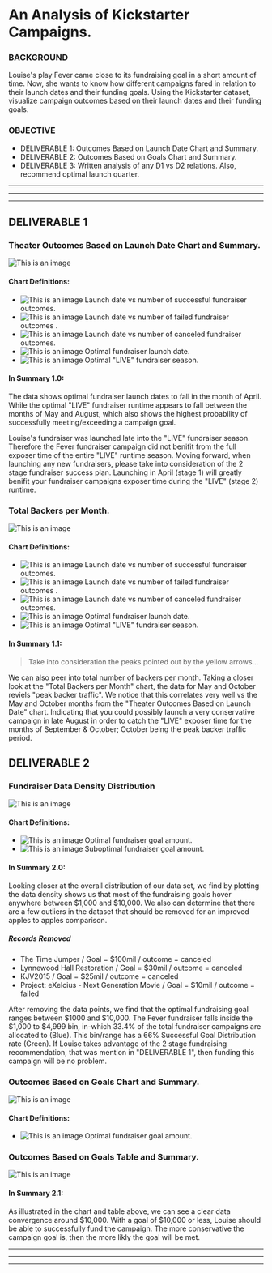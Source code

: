 # An Analysis of Kickstarter Campaigns.

### BACKGROUND

Louise's play Fever came close to its fundraising goal in a short amount of time. Now, she wants to know how different campaigns fared in relation to their launch dates and their funding goals. Using the Kickstarter dataset, visualize campaign outcomes based on their launch dates and their funding goals.



### OBJECTIVE

- DELIVERABLE 1: Outcomes Based on Launch Date Chart and Summary.
- DELIVERABLE 2: Outcomes Based on Goals Chart and Summary.
- DELIVERABLE 3: Written analysis of any D1 vs D2 relations. Also, recommend optimal launch quarter.

---
---
---
## DELIVERABLE 1

### Theater Outcomes Based on Launch Date Chart and Summary.
![This is an image](https://github.com/jcaraway-na/kickstarter-analysis/blob/main/resources/theater_outcome_chart_res/Theater_Outcomes_vs_Launch6.png)

#### Chart Definitions:

- ![This is an image](https://github.com/jcaraway-na/kickstarter-analysis/blob/main/resources/theater_outcome_chart_res/mrkr_successful.png) Launch date vs number of successful fundraiser outcomes.
- ![This is an image](https://github.com/jcaraway-na/kickstarter-analysis/blob/main/resources/theater_outcome_chart_res/mrkr_failed.png) Launch date vs number of failed fundraiser outcomes .
- ![This is an image](https://github.com/jcaraway-na/kickstarter-analysis/blob/main/resources/theater_outcome_chart_res/mrkr_canceled.png) Launch date vs number of canceled fundraiser outcomes.
- ![This is an image](https://github.com/jcaraway-na/kickstarter-analysis/blob/main/resources/theater_outcome_chart_res/optimal_launch.png)    Optimal fundraiser launch date.
- ![This is an image](https://github.com/jcaraway-na/kickstarter-analysis/blob/main/resources/theater_outcome_chart_res/optimal_fundraiser_season.png)    Optimal "LIVE" fundraiser season.

#### In Summary 1.0:

The data shows optimal fundraiser launch dates to fall in the month of April. While the optimal "LIVE" fundraiser runtime appears to fall between the months of May and August, which also shows the highest probability of successfully meeting/exceeding a campaign goal.

Louise's fundraiser was launched late into the "LIVE" fundraiser season. Therefore the Fever fundraiser campaign did not benifit from the full exposer time of the entire "LIVE" runtime season. Moving forward, when launching any new fundraisers, please take into consideration of the 2 stage fundraiser success plan. Launching in April (stage 1) will greatly benifit your fundraiser campaigns exposer time during the "LIVE" (stage 2) runtime.

### Total Backers per Month.
![This is an image](https://github.com/jcaraway-na/kickstarter-analysis/blob/main/resources/sum_backers_per_month_res/outcomes_vs_backers1.png)

#### Chart Definitions:

- ![This is an image](https://github.com/jcaraway-na/kickstarter-analysis/blob/main/resources/theater_outcome_chart_res/mrkr_successful.png) Launch date vs number of successful fundraiser outcomes.
- ![This is an image](https://github.com/jcaraway-na/kickstarter-analysis/blob/main/resources/theater_outcome_chart_res/mrkr_failed.png) Launch date vs number of failed fundraiser outcomes .
- ![This is an image](https://github.com/jcaraway-na/kickstarter-analysis/blob/main/resources/theater_outcome_chart_res/mrkr_canceled.png) Launch date vs number of canceled fundraiser outcomes.
- ![This is an image](https://github.com/jcaraway-na/kickstarter-analysis/blob/main/resources/theater_outcome_chart_res/optimal_launch.png)    Optimal fundraiser launch date.
- ![This is an image](https://github.com/jcaraway-na/kickstarter-analysis/blob/main/resources/theater_outcome_chart_res/optimal_fundraiser_season.png)    Optimal "LIVE" fundraiser season.

#### In Summary 1.1:

> Take into consideration the peaks pointed out by the yellow arrows...

We can also peer into total number of backers per month. Taking a closer look at the "Total Backers per Month" chart, the data for May and October reviels "peak backer traffic". We notice that this correlates very well vs the May and October months from the "Theater Outcomes Based on Launch Date" chart. Indicating that you could possibly launch a very conservative campaign in late August in order to catch the "LIVE" exposer time for the months of September & October; October being the peak backer traffic period.

## DELIVERABLE 2

### Fundraiser Data Density Distribution
![This is an image](https://github.com/jcaraway-na/kickstarter-analysis/blob/main/resources/nd_goal_density_res/ND_Goal_Density.png)

#### Chart Definitions:

- ![This is an image](https://github.com/jcaraway-na/kickstarter-analysis/blob/main/resources/theater_outcome_chart_res/optimal_fundraiser_season.png)    Optimal fundraiser goal amount.
- ![This is an image](https://github.com/jcaraway-na/kickstarter-analysis/blob/main/resources/nd_goal_density_res/suboptimal1.png)    Suboptimal fundraiser goal amount.

#### In Summary 2.0:

Looking closer at the overall distribution of our data set, we find by plotting the data density shows us that most of the fundraising goals hover anywhere between $1,000 and $10,000. We also can determine that there are a few outliers in the dataset that should be removed for an improved apples to apples comparison.

##### Records Removed
- The Time Jumper / Goal = $100mil / outcome = canceled
- Lynnewood Hall Restoration / Goal = $30mil / outcome = canceled
- KJV2015 / Goal = $25mil / outcome = canceled
- Project: eXelcius - Next Generation Movie / Goal = $10mil / outcome = failed

After removing the data points, we find that the optimal fundraising goal ranges between $1000 and $10,000. The Fever fundraiser falls inside the $1,000 to $4,999 bin, in-which 33.4% of the total fundraiser campaigns are allocated to (Blue). This bin/range has a 66% Successful Goal Distribution rate (Green). If Louise takes advantage of the 2 stage fundraising recommendation, that was mention in "DELIVERABLE 1", then funding this campaign will be no problem.

### Outcomes Based on Goals Chart and Summary.
![This is an image](https://github.com/jcaraway-na/kickstarter-analysis/blob/main/resources/outcomes_based_on_goal_res/Outcome_vs_Goals.png)

#### Chart Definitions:

- ![This is an image](https://github.com/jcaraway-na/kickstarter-analysis/blob/main/resources/theater_outcome_chart_res/optimal_fundraiser_season.png)    Optimal fundraiser goal amount.

### Outcomes Based on Goals Table and Summary.
![This is an image](https://github.com/jcaraway-na/kickstarter-analysis/blob/main/resources/outcomes_based_on_goal_res/outcome_table1.png)

#### In Summary 2.1:

As illustrated in the chart and table above, we can see a clear data convergence around $10,000. With a goal of $10,000 or less, Louise should be able to successfully fund the campaign. The more conservative the campaign goal is, then the more likly the goal will be met. 

---
---
---




